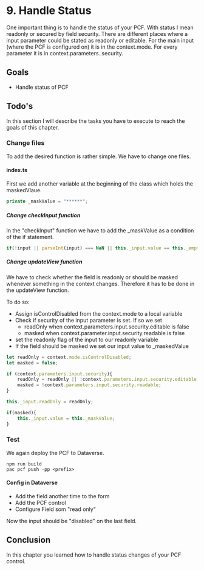 # 9. Handle Status
One important thing is to handle the status of your PCF. With status I mean readonly or secured by field security.
There are different places where a input parameter could be stated as readonly or editable.
For the main input (where the PCF is configured on) it is in the context.mode. For every parameter it is in context.parameters.<parameter name>.security.

## Goals
- Handle status of PCF

## Todo's
In this section I will describe the tasks you have to execute to reach the goals of this chapter.

### Change files
To add the desired function is rather simple. We have to change one files.

#### index.ts
First we add another variable at the beginning of the class which holds the maskedVlaue.
```Typescript
private _maskValue = "******";
```

##### Change checkInput function

In the "checkInput" function we have to add the _maskValue as a condition of the if statement.
```Typescript
if(!input || parseInt(input) === NaN || this._input.value == this._emptyValue || this._input.value == this._maskValue)
```

##### Change updateView function
We have to check whether the field is readonly or should be masked whenever something in the context changes. Therefore it has to be done in the updateView function.

To do so:
- Assign isControlDisabled from the context.mode to a local variable
- Check if security of the input parameter is set. If so we set
  -  readOnly when context.parameters.input.security.editable is false
  -  masked when context.parameter.input.security.readable is false
- set the readonly flag of the input to our readonly variable
- If the field should be masked we set our input value to _maskedValue 

```Typescript
let readOnly = context.mode.isControlDisabled;
let masked = false;

if (context.parameters.input.security){
	readOnly = readOnly || !context.parameters.input.security.editable;
	masked = !context.parameters.input.security.readable;
}

this._input.readOnly = readOnly;

if(masked){
	this._input.value = this._maskValue;
}
```

### Test
We again deploy the PCF to Dataverse.
```
npm run build
pac pcf push -pp <prefix>
```

#### Config in Dataverse
- Add the field another time to the form
- Add the PCF control
- Configure Field som "read only"

Now the input should be "disabled" on the last field.

## Conclusion
In this chapter you learned how to handle status changes of your PCF control.